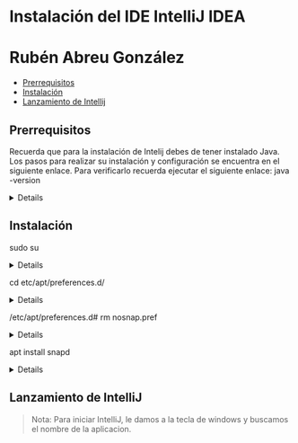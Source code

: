 # Instalación del IDE IntelliJ IDEA
# Rubén Abreu González

- [Prerrequisitos](#prerrequisitos)
- [Instalación](#instalación)
- [Lanzamiento de Intellij](#lanzamiento-de-intellij)

## Prerrequisitos
Recuerda que para la instalación de Intelij debes de tener instalado Java. Los pasos para realizar su instalación y configuración se encuentra en el siguiente enlace.
Para verificarlo recuerda ejecutar el siguiente enlace:
java -version
<details>
<summay>salida</summary>

```code
openjdk version "11.0.20.1" 2023-08-24
OpenJDK Runtime Environment (build 11.0.20.1+1-post-Ubuntu-0ubuntu122.04)
OpenJDK 64-Bit Server VM (build 11.0.20.1+1-post-Ubuntu-0ubuntu122.04, mixed mode, sharing)
```
</details>

## Instalación
sudo su
<details>
<summay>salida</summary>

```
```
</details>

cd etc/apt/preferences.d/
<details>
<summay>salida</summary>

```code
```
</details>

/etc/apt/preferences.d# rm nosnap.pref
<details>
<summay>salida</summary>

```code
```
</details>

apt install snapd
<details>
<summay>salida</summary>

```code
Leyendo lista de paquetes... Hecho
Creando árbol de dependencias... Hecho
Leyendo la información de estado... Hecho
Se instalarán los siguientes paquetes NUEVOS:
  snapd
0 actualizados, 1 nuevos se instalarán, 0 para eliminar y 218 no actualizados.
Se necesita descargar 23,8 MB de archivos.
Se utilizarán 102 MB de espacio de disco adicional después de esta operación.
Des:1 http://archive.ubuntu.com/ubuntu jammy-updates/main amd64 snapd amd64 2.58+22.04.1 [23,8 MB]
Descargados 23,8 MB en 1s (19,9 MB/s)
Seleccionando el paquete snapd previamente no seleccionado.
(Leyendo la base de datos ... 527996 ficheros o directorios instalados actualmen
te.)
Preparando para desempaquetar .../snapd_2.58+22.04.1_amd64.deb ...
Desempaquetando snapd (2.58+22.04.1) ...
Configurando snapd (2.58+22.04.1) ...
Created symlink /etc/systemd/system/multi-user.target.wants/snapd.aa-prompt-list
ener.service → /lib/systemd/system/snapd.aa-prompt-listener.service.
Created symlink /etc/systemd/system/multi-user.target.wants/snapd.apparmor.servi
ce → /lib/systemd/system/snapd.apparmor.service.
Created symlink /etc/systemd/system/multi-user.target.wants/snapd.autoimport.ser
vice → /lib/systemd/system/snapd.autoimport.service.
Created symlink /etc/systemd/system/multi-user.target.wants/snapd.core-fixup.ser
vice → /lib/systemd/system/snapd.core-fixup.service.
Created symlink /etc/systemd/system/multi-user.target.wants/snapd.recovery-choos
er-trigger.service → /lib/systemd/system/snapd.recovery-chooser-trigger.service.
Created symlink /etc/systemd/system/multi-user.target.wants/snapd.seeded.service
 → /lib/systemd/system/snapd.seeded.service.
Created symlink /etc/systemd/system/cloud-final.service.wants/snapd.seeded.servi
ce → /lib/systemd/system/snapd.seeded.service.
Unit /lib/systemd/system/snapd.seeded.service is added as a dependency to a non-
existent unit cloud-final.service.
Created symlink /etc/systemd/system/multi-user.target.wants/snapd.service → /lib
/systemd/system/snapd.service.
Created symlink /etc/systemd/system/timers.target.wants/snapd.snap-repair.timer
→ /lib/systemd/system/snapd.snap-repair.timer.
Created symlink /etc/systemd/system/sockets.target.wants/snapd.socket → /lib/sys
temd/system/snapd.socket.
Created symlink /etc/systemd/system/final.target.wants/snapd.system-shutdown.ser
vice → /lib/systemd/system/snapd.system-shutdown.service.
snapd.failure.service is a disabled or a static unit, not starting it.
snapd.mounts-pre.target is a disabled or a static unit, not starting it.
snapd.mounts.target is a disabled or a static unit, not starting it.
snapd.snap-repair.service is a disabled or a static unit, not starting it.
Procesando disparadores para gnome-menus (3.36.0-1ubuntu3) ...
Procesando disparadores para man-db (2.10.2-1) ...
Procesando disparadores para dbus (1.12.20-2ubuntu4.1) ...
Procesando disparadores para mailcap (3.70+nmu1ubuntu1) ...
Procesando disparadores para desktop-file-utils (0.26+mint3+victoria) ...
root@rabgonzalez-VirtualBox:/etc/apt/preferences.d# sudo snap install intellij-idea-community --classic
2023-10-30T17:05:34Z INFO Waiting for automatic snapd restart...
Se ha instalado intellij-idea-community 2023.2.4 por jetbrains✓
```
</details>

## Lanzamiento de IntelliJ
> Nota: Para iniciar IntelliJ, le damos a la tecla de windows y buscamos el nombre de la aplicacion.


